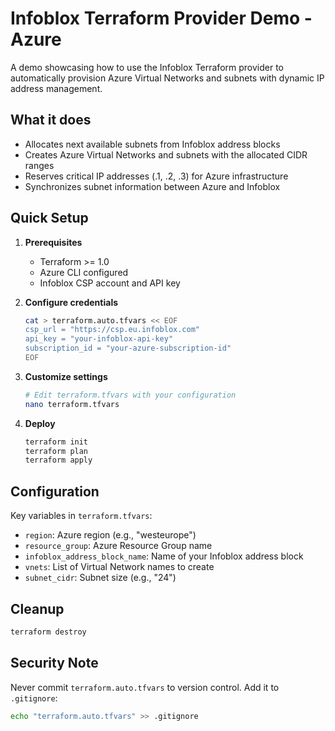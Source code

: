 # Infoblox Terraform Provider Demo - Azure

A demo showcasing how to use the Infoblox Terraform provider to automatically provision Azure Virtual Networks and subnets with dynamic IP address management.

## What it does

- Allocates next available subnets from Infoblox address blocks
- Creates Azure Virtual Networks and subnets with the allocated CIDR ranges
- Reserves critical IP addresses (.1, .2, .3) for Azure infrastructure
- Synchronizes subnet information between Azure and Infoblox

## Quick Setup

1. **Prerequisites**
   - Terraform >= 1.0
   - Azure CLI configured
   - Infoblox CSP account and API key

2. **Configure credentials**
   ```bash
   cat > terraform.auto.tfvars << EOF
   csp_url = "https://csp.eu.infoblox.com"
   api_key = "your-infoblox-api-key"
   subscription_id = "your-azure-subscription-id"
   EOF
   ```

3. **Customize settings**
   ```bash
   # Edit terraform.tfvars with your configuration
   nano terraform.tfvars
   ```

4. **Deploy**
   ```bash
   terraform init
   terraform plan
   terraform apply
   ```

## Configuration

Key variables in `terraform.tfvars`:
- `region`: Azure region (e.g., "westeurope")
- `resource_group`: Azure Resource Group name
- `infoblox_address_block_name`: Name of your Infoblox address block
- `vnets`: List of Virtual Network names to create
- `subnet_cidr`: Subnet size (e.g., "24")

## Cleanup

```bash
terraform destroy
```

## Security Note

Never commit `terraform.auto.tfvars` to version control. Add it to `.gitignore`:
```bash
echo "terraform.auto.tfvars" >> .gitignore
``` 